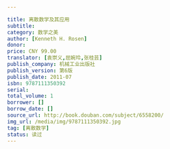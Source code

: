 ```yaml
---

title: 离散数学及其应用
subtitle:
category: 数学之美
author: [Kenneth H. Rosen]
donor:
price: CNY 99.00
translator: [袁崇义,屈婉玲,张桂芸]
publish_company: 机械工业出版社
publish_version: 第6版
publish_date: 2011-07
isbn: 9787111350392
serial:
total_volume: 1
borrower: []
borrow_date: []
source_url: http://book.douban.com/subject/6558200/
img_url: /media/img/9787111350392.jpg
tag: [离散数学]
status: 读过
---
```

